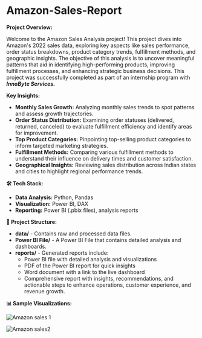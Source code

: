# Amazon-Sales-Report

**Project Overview:**

Welcome to the Amazon Sales Analysis project! This project dives into Amazon's 2022 sales data, exploring key aspects like sales performance, order status breakdowns, product category trends, fulfillment methods, and geographic insights. The objective of this analysis is to uncover meaningful patterns that aid in identifying high-performing products, improving fulfillment processes, and enhancing strategic business decisions. This project was successfully completed as part of an internship program with ***InnoByte Services.***

**Key Insights:**

- **Monthly Sales Growth:** Analyzing monthly sales trends to spot patterns and assess growth trajectories.
- **Order Status Distribution:** Examining order statuses (delivered, returned, canceled) to evaluate fulfillment efficiency and identify areas for improvement.
- **Top Product Categories:** Pinpointing top-selling product categories to inform targeted marketing strategies.
- **Fulfillment Methods:** Comparing various fulfillment methods to understand their influence on delivery times and customer satisfaction.
- **Geographical Insights:** Reviewing sales distribution across Indian states and cities to highlight regional performance trends.

**🛠️ Tech Stack:**

- **Data Analysis:** Python, Pandas
- **Visualization:** Power BI, DAX
- **Reporting:** Power BI (.pbix files), analysis reports

**📂 Project Structure:**

- **data/** - Contains raw and processed data files.
- **Power BI File/** - A Power BI File that contains detailed analysis and dashboards.
- **reports/** - Generated reports include:
  - Power BI file with detailed analysis and visualizations
  - PDF of the Power BI report for quick insights
  - Word document with a link to the live dashboard
  - Comprehensive report with insights, recommendations, and actionable steps to enhance operations, customer experience, and revenue growth.

**📊 Sample Visualizations:**

![Amazon sales 1](https://github.com/user-attachments/assets/7f94bfb0-5f62-4a9d-8dda-ea37bca0fb78)



![Amazon sales2](https://github.com/user-attachments/assets/d98c5c2b-007d-4373-a291-f3b7b15232cb)
